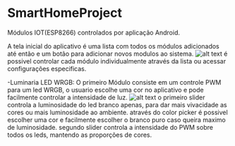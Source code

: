 # SmartHomeProject

Módulos IOT(ESP8266) controlados por aplicação Android.

A tela inicial do aplicativo é uma lista com todos os módulos adicionados até então e um botão para adicionar novos modulos ao sistema.
![alt text](http://url/to/img.png)
é possivel controlar cada módulo individualmente através da lista ou acessar configurações especificas.

-Luminaria LED WRGB:
O primeiro Módulo consiste em um controle PWM para um led WRGB, o usuario escolhe uma cor no aplicativo e pode facilmente controlar a intensidade de luz.
![alt text](http://url/to/img.png)
o primeiro slider controla a luminosidade do led branco apenas, para dar mais vivacidade as cores ou mais luminosidade ao ambiente.
através do color picker é possivel escolher uma cor e facilmente escolher o branco puro caso queira maximo de luminosidade.
segundo slider controla a intensidade do PWM sobre todos os leds, mantendo as proporções de cores.
